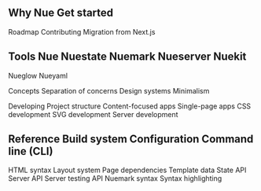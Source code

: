 
Why Nue
Get started
---
Roadmap
Contributing
Migration from Next.js

Tools
  Nue
  Nuestate
  Nuemark
  Nueserver
  Nuekit
  ---
  Nueglow
  Nueyaml


Concepts
  Separation of concerns
  Design systems
  Minimalism

Developing
  Project structure
  Content-focused apps
  Single-page apps
  CSS development
  SVG development
  Server development

Reference
  Build system
  Configuration
  Command line (CLI)
  ---
  HTML syntax
  Layout system
  Page dependencies
  Template data
  State API
  Server API
  Server testing API
  Nuemark syntax
  Syntax highlighting